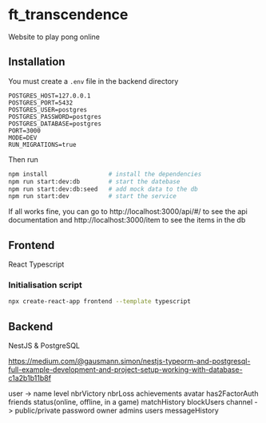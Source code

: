 # ft_transcendence
Website to play pong online

<!-- ```bash
docker-compose up –build
``` -->
## Installation

You must create a `.env` file in the backend directory
```
POSTGRES_HOST=127.0.0.1
POSTGRES_PORT=5432
POSTGRES_USER=postgres
POSTGRES_PASSWORD=postgres
POSTGRES_DATABASE=postgres
PORT=3000
MODE=DEV
RUN_MIGRATIONS=true
```

Then run
```bash
npm install                 # install the dependencies
npm run start:dev:db        # start the datebase
npm run start:dev:db:seed   # add mock data to the db
npm run start:dev           # start the service
```

If all works fine, you can go to http://localhost:3000/api/#/ to see the api documentation and http://localhost:3000/item to see the items in the db

## Frontend

React Typescript

### Initialisation script

```bash
npx create-react-app frontend --template typescript
```

## Backend

NestJS & PostgreSQL

https://medium.com/@gausmann.simon/nestjs-typeorm-and-postgresql-full-example-development-and-project-setup-working-with-database-c1a2b1b11b8f


user -> name level nbrVictory nbrLoss achievements avatar has2FactorAuth friends status(online, offline, in a game) matchHistory blockUsers
channel -> public/private password owner admins users messageHistory
